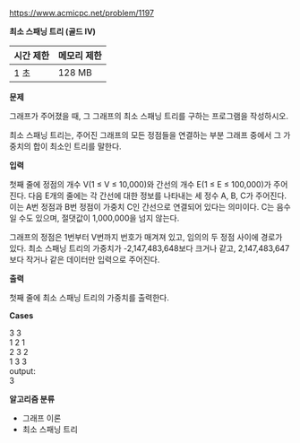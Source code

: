 https://www.acmicpc.net/problem/1197

**최소 스패닝 트리 (골드 IV)**

| 시간 제한	 | 메모리 제한 |
|--------|--------|
| 1 초	   | 128 MB |

**문제**

그래프가 주어졌을 때, 그 그래프의 최소 스패닝 트리를 구하는 프로그램을 작성하시오.

최소 스패닝 트리는, 주어진 그래프의 모든 정점들을 연결하는 부분 그래프 중에서 그 가중치의 합이 최소인 트리를 말한다.

**입력**

첫째 줄에 정점의 개수 V(1 ≤ V ≤ 10,000)와 간선의 개수 E(1 ≤ E ≤ 100,000)가 주어진다. 다음 E개의 줄에는 각 간선에 대한 정보를 나타내는 세 정수 A, B, C가 주어진다. 이는 A번 정점과 B번 정점이 가중치 C인 간선으로 연결되어 있다는 의미이다. C는 음수일 수도 있으며, 절댓값이 1,000,000을 넘지 않는다.

그래프의 정점은 1번부터 V번까지 번호가 매겨져 있고, 임의의 두 정점 사이에 경로가 있다. 최소 스패닝 트리의 가중치가 -2,147,483,648보다 크거나 같고, 2,147,483,647보다 작거나 같은 데이터만 입력으로 주어진다.

**출력**

첫째 줄에 최소 스패닝 트리의 가중치를 출력한다.

**Cases**

3 3<br>
1 2 1<br>
2 3 2<br>
1 3 3<br>
output:<br>
3

**알고리즘 분류**

- 그래프 이론
- 최소 스패닝 트리
